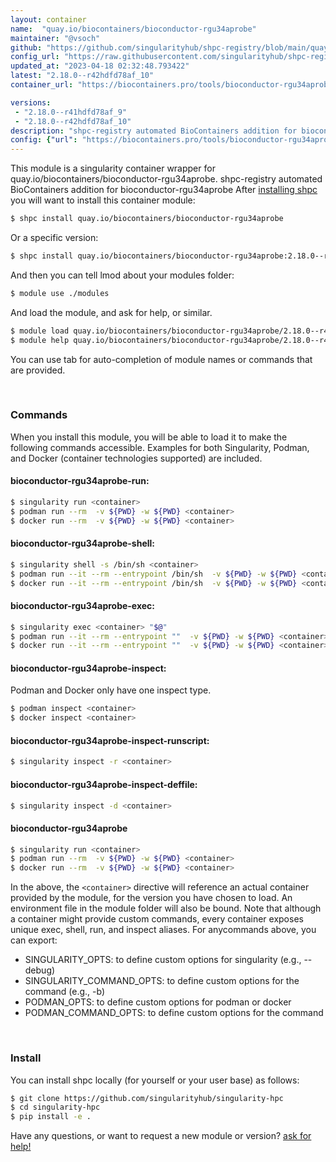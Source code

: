 ```yaml
---
layout: container
name:  "quay.io/biocontainers/bioconductor-rgu34aprobe"
maintainer: "@vsoch"
github: "https://github.com/singularityhub/shpc-registry/blob/main/quay.io/biocontainers/bioconductor-rgu34aprobe/container.yaml"
config_url: "https://raw.githubusercontent.com/singularityhub/shpc-registry/main/quay.io/biocontainers/bioconductor-rgu34aprobe/container.yaml"
updated_at: "2023-04-18 02:32:48.793422"
latest: "2.18.0--r42hdfd78af_10"
container_url: "https://biocontainers.pro/tools/bioconductor-rgu34aprobe"

versions:
 - "2.18.0--r41hdfd78af_9"
 - "2.18.0--r42hdfd78af_10"
description: "shpc-registry automated BioContainers addition for bioconductor-rgu34aprobe"
config: {"url": "https://biocontainers.pro/tools/bioconductor-rgu34aprobe", "maintainer": "@vsoch", "description": "shpc-registry automated BioContainers addition for bioconductor-rgu34aprobe", "latest": {"2.18.0--r42hdfd78af_10": "sha256:b978f5b7ca17941e85910acd4fd054fc4c15222d7dffa94a4c5681918f11597a"}, "tags": {"2.18.0--r41hdfd78af_9": "sha256:eb95db68246c39faf46158f8e49c2151249dab361d236d758f7074048e0ca929", "2.18.0--r42hdfd78af_10": "sha256:b978f5b7ca17941e85910acd4fd054fc4c15222d7dffa94a4c5681918f11597a"}, "docker": "quay.io/biocontainers/bioconductor-rgu34aprobe"}
---
```


This module is a singularity container wrapper for quay.io/biocontainers/bioconductor-rgu34aprobe.
shpc-registry automated BioContainers addition for bioconductor-rgu34aprobe
After [installing shpc](#install) you will want to install this container module:


```bash
$ shpc install quay.io/biocontainers/bioconductor-rgu34aprobe
```

Or a specific version:

```bash
$ shpc install quay.io/biocontainers/bioconductor-rgu34aprobe:2.18.0--r42hdfd78af_10
```

And then you can tell lmod about your modules folder:

```bash
$ module use ./modules
```

And load the module, and ask for help, or similar.

```bash
$ module load quay.io/biocontainers/bioconductor-rgu34aprobe/2.18.0--r42hdfd78af_10
$ module help quay.io/biocontainers/bioconductor-rgu34aprobe/2.18.0--r42hdfd78af_10
```

You can use tab for auto-completion of module names or commands that are provided.

<br>

### Commands

When you install this module, you will be able to load it to make the following commands accessible.
Examples for both Singularity, Podman, and Docker (container technologies supported) are included.

#### bioconductor-rgu34aprobe-run:

```bash
$ singularity run <container>
$ podman run --rm  -v ${PWD} -w ${PWD} <container>
$ docker run --rm  -v ${PWD} -w ${PWD} <container>
```

#### bioconductor-rgu34aprobe-shell:

```bash
$ singularity shell -s /bin/sh <container>
$ podman run --it --rm --entrypoint /bin/sh  -v ${PWD} -w ${PWD} <container>
$ docker run --it --rm --entrypoint /bin/sh  -v ${PWD} -w ${PWD} <container>
```

#### bioconductor-rgu34aprobe-exec:

```bash
$ singularity exec <container> "$@"
$ podman run --it --rm --entrypoint ""  -v ${PWD} -w ${PWD} <container> "$@"
$ docker run --it --rm --entrypoint ""  -v ${PWD} -w ${PWD} <container> "$@"
```

#### bioconductor-rgu34aprobe-inspect:

Podman and Docker only have one inspect type.

```bash
$ podman inspect <container>
$ docker inspect <container>
```

#### bioconductor-rgu34aprobe-inspect-runscript:

```bash
$ singularity inspect -r <container>
```

#### bioconductor-rgu34aprobe-inspect-deffile:

```bash
$ singularity inspect -d <container>
```



#### bioconductor-rgu34aprobe

```bash
$ singularity run <container>
$ podman run --rm  -v ${PWD} -w ${PWD} <container>
$ docker run --rm  -v ${PWD} -w ${PWD} <container>
```


In the above, the `<container>` directive will reference an actual container provided
by the module, for the version you have chosen to load. An environment file in the
module folder will also be bound. Note that although a container
might provide custom commands, every container exposes unique exec, shell, run, and
inspect aliases. For anycommands above, you can export:

 - SINGULARITY_OPTS: to define custom options for singularity (e.g., --debug)
 - SINGULARITY_COMMAND_OPTS: to define custom options for the command (e.g., -b)
 - PODMAN_OPTS: to define custom options for podman or docker
 - PODMAN_COMMAND_OPTS: to define custom options for the command

<br>

### Install

You can install shpc locally (for yourself or your user base) as follows:

```bash
$ git clone https://github.com/singularityhub/singularity-hpc
$ cd singularity-hpc
$ pip install -e .
```

Have any questions, or want to request a new module or version? [ask for help!](https://github.com/singularityhub/singularity-hpc/issues)